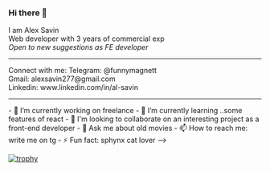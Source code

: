### Hi there 👋

I am Alex Savin <br>
Web developer with 3 years of commercial exp <br>
*Open to new suggestions as FE developer*
<hr>
Connect with me:
Telegram: @funnymagnett <br>
Gmail: alexsavin277@gmail.com <br>
Linkedin: www.linkedin.com/in/al-savin <br>
<hr>
- 🔭 I’m currently working on freelance
- 🌱 I’m currently learning ..some features of react
- 👯 I'm looking to collaborate on an interesting project as a front-end developer
- 💬 Ask me about old movies
- 📫 How to reach me: write me on tg
- ⚡ Fun fact: sphynx cat lover
-->

[![trophy](https://github-profile-trophy.vercel.app/?username=SashaSavin&column=3&margin-w=15&margin-h=15theme=chalk)](https://github.com/ryo-ma/github-profile-trophy)
